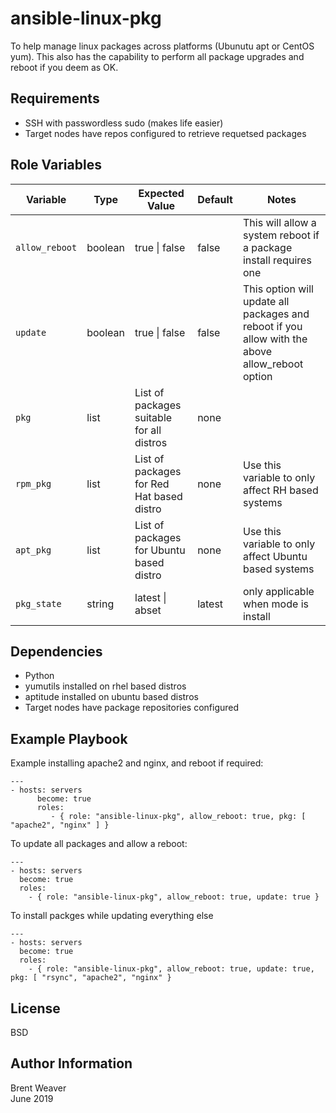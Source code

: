 ansible-linux-pkg
=========

To help manage linux packages across platforms (Ubunutu apt or CentOS yum). This also has the capability to perform all package upgrades and reboot if you deem as OK.

Requirements
------------

* SSH with passwordless sudo (makes life easier)
* Target nodes have repos configured to retrieve requetsed packages


Role Variables
--------------

Variable | Type | Expected Value | Default | Notes |
---------|------|---------|---------|-------|
```allow_reboot``` | boolean | true \| false |  false |  This will allow a system reboot if a package install requires one
```update``` | boolean | true \| false | false | This option will update all packages and reboot if you allow with the above allow_reboot option
```pkg``` | list | List of packages suitable for all distros | none |
```rpm_pkg``` | list | List of packages for Red Hat based distro | none | Use this variable to only affect RH based systems
```apt_pkg``` | list | List of packages for Ubuntu based distro | none | Use this variable to only affect Ubuntu based systems
```pkg_state``` | string | latest \| abset | latest | only applicable when mode is install

Dependencies
------------

* Python 
* yumutils installed on rhel based distros
* aptitude installed on ubuntu based distros
* Target nodes have package repositories configured


Example Playbook
----------------

Example installing apache2 and nginx, and reboot if required:

```
---
- hosts: servers
      become: true
      roles:
         - { role: "ansible-linux-pkg", allow_reboot: true, pkg: [ "apache2", "nginx" ] }
```

To update all packages and allow a reboot:

``` 
---
- hosts: servers
  become: true
  roles:
    - { role: "ansible-linux-pkg", allow_reboot: true, update: true }
```

To install packges while updating everything else

```
---
- hosts: servers
  become: true
  roles:
    - { role: "ansible-linux-pkg", allow_reboot: true, update: true, pkg: [ "rsync", "apache2", "nginx" }
```


License
-------

BSD

Author Information
------------------

Brent Weaver   
June 2019
